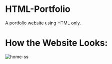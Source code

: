 # HTML-Portfolio
A portfolio website using HTML only.

# How the Website Looks:

![home-ss](https://github.com/tanvirgb/HTML-Portfolio/assets/155874294/0b3873c4-730d-4a1d-8be8-8e84da382e84)

